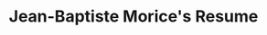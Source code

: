 ---
title     : "Jean-Baptiste Morice's Resume"
layout    : resume
permalink : /

# Top banner configuration
banner:
  background_default_color  : "#000"
  background_image_url      : "/assets/images/sponza.png"
  background_image_filter   : "0.3"
  id_picture_url            : /assets/images/id_picture.jpg
  hook_text                 : "Hi, I'm **Jean-Baptiste Morice** !"
  welcome_text              : |
    Welcome to my personal website.
  button_label              : "Learn more about me"
  button_url                : "#experiences"

# Summary block configuration
summary :
#  title_text: "Intro"
  text : |
    I am an engineering student at ESIR (École Supérieure d’Ingénieurs de Rennes). In 2018 I will hold an engineering degree in computer science specialized in computer graphics and digital image processing. I relish challenges and I am equally comfortable working in a team or on my own.

    [Download my resume](/assets/files/jean-baptiste_morice_resume.pdf){: .btn .btn--primary .btn--large}

# Work experiences
experiences :
-   company_name        : B<>COM
    company_location    : Cesson-Sévigné, France
    company_website_url : https://b-com.com/en
    company_logo_url    : /assets/images/company_logo_bcom.png
    position            : Virtual Reality R&D Engineer Intern
    start_date          : March
    end_date            : September 2018
    short_summary       : |
        Studied interactions in virtual reality between synthetic 3D content (produced by a graphic designer) and content captured from reality (photogrammetry, 360° photos & videos, etc.). Development of demonstrators highlighting the technological barriers.
    detailed_summary    :
    timeline_icon_url   : /assets/images/virtual-reality.png

-   company_name        : SOGITEC
    company_location    : Bruz, France
    company_website_url : http://www.sogitec.com
    company_logo_url    : /assets/images/company_logo_sogitec.png
    position            : 3D Engine R&D Engineer Intern
    start_date          : June
    end_date            : September 2017
    short_summary       : |
        Evaluation of Vulkan as a replacement for OpenGL inside a 3D engine. Converted a subset of the engine and assessed the performance gain.
    detailed_summary    :
    timeline_icon_url   : /assets/images/timeline_icon_fighter_jet.png

-   company_name        : FIT-SA
    company_location    : Rennes, France
    company_website_url : http://www.fitsa-group.com
    company_logo_url    : "/assets/images/company_logo_fit.png"
    position            : IT Project Manager Intern
    start_date          : June
    end_date            : August 2016
    short_summary       : |
        Initiated and planned a company wide improvement project for the company’s information system. Performed needs assessments and expressed functional specifications for the improvement of the actual enterprise resource planning software and for a future customer relationship management software.
    detailed_summary    :
    timeline_icon_url   : /assets/images/timeline_icon_milk_bottle.png

-   company_name        : MPO France
    company_location    : Vilaines-La-Juhel, France
    company_website_url : https://www.mpo-international.com
    company_logo_url    : /assets/images/company_logo_mpo.png
    position            : Software Developer Intern
    start_date          : April
    end_date            : August 2015
    short_summary       : |
        Functional analysis, design and development of a software interface between a desktop publishing workflow engine and a manufacturing execution system.
    detailed_summary    :
    timeline_icon_url   : /assets/images/timeline_icon_vinyl_record.png

# Degrees
degrees :
-   degree             : Engineering Degree
    school_name        : École Supérieure d'Ingénieurs de Rennes (ESIR)
    school_website_url : https://esir.univ-rennes1.fr
    school_logo_url    : /assets/images/school_logo_esir.png
    school_location    : Rennes, France
    start_date         : 2015
    end_date           : 2018
    summary            : |
        French engineering degree in computer science with a strong specialization in computer graphics and digital image processing.
        

        **Courses :** digital image processing, computer graphics (real-time rendering, raycasting, global illumination...), machine learning, computer vision, video
        compression

-   degree             : Two year technical degree
    school_name        : Institut Universitaire de Technologie de Laval
    school_website_url : http://www.iut-laval.univ-lemans.fr
    school_logo_url    : /assets/images/school_logo_iut_laval.png
    school_location    : Laval, France
    start_date         : 2013
    end_date           : 2015
    summary            : |
        A two-year technical degree in computer science.
        
        
        **Courses :** information system analysis and development, programming, software
        engineering, database management, operating systems, network management

#Skills
skill_categories :
-   name             : Programming
    background_color : "#ff1744"
    text_color       :
    skills           :
    -   name  : C
        icon  : devicon-c-plain
    -   name  : C++
        icon  : devicon-cplusplus-plain
    -   name  : C#
        icon  : devicon-csharp-plain
    -   name  : Java
        icon  : devicon-java-plain
    -   name  : Python
        icon  : devicon-python-plain
        image :

-   name             : Graphics Programming
    background_color : 
    text_color       :
    skills           :
    -   name  : Unity
        icon  : devicons devicons-unity_small
    -   name  : OpenGL & GLSL
        image : /assets/images/opengl_logo.png
    -   name  : Vulkan
        image : /assets/images/vulkan_logo.png

-   name             : Personal
    background_color : 
    text_color       :
    skills           :
    -   name  : Teamwork
    -   name  : Communication
    -   name  : Project Management
    -   name  : Agile Software Development

-   name             : Languages
    background_color : 
    text_color       :
    skills           :
    -   name  : ":fr: French"
    -   name  : ":gb: English"

contact :
  catchphrase        : "Do not hesitate to contact me !"
  mail_catchphrase   : "Send me an email at : "
  social_enabled     : true
  #social_catchphrase :

attributions :
-   "Banner image from [Crytek Sponza scene rendered in Babylon.js](https://www.babylonjs.com/demos/sponza/)"
-   "VR HMD timeline icon made by [Freepik](http://www.freepik.com) from [Flaticon](www.flaticon.com) is licensed by [Creative Commons BY 3.0](http://creativecommons.org/licenses/by/3.0/)"
-   "Plane timeline icon made by [Dave Gandy](https://www.flaticon.com/authors/dave-gandy) from [Flaticon](www.flaticon.com) is licensed by [Creative Commons BY 3.0](http://creativecommons.org/licenses/by/3.0/)"
-   "Milk bottle timeline icon made by [Freepik](http://www.freepik.com) from [Flaticon](www.flaticon.com) is licensed by [Creative Commons BY 3.0](http://creativecommons.org/licenses/by/3.0/)"
-   "Vynil record timeline icon made by [Freepik](http://www.freepik.com) from [Flaticon](www.flaticon.com) is licensed by [Creative Commons BY 3.0](http://creativecommons.org/licenses/by/3.0/)"

# TODO: Maybe add these ?
# # Associations
# -   organization:
#     position:
#     startDate:
#     endDate:
#     summary:
#
# # Projects
# -   project:
#     role:
#     startDate:
#     endDate:
#     description: 
---
